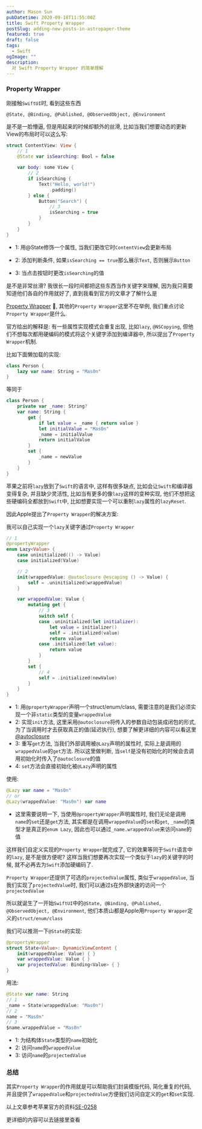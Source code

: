 ```yaml
---
author: Mason Sun
pubDatetime: 2020-09-18T11:55:00Z
title: Swift Property Wrapper
postSlug: adding-new-posts-in-astropaper-theme
featured: true
draft: false
tags:
  - Swift
ogImage: ""
description:
  对 Swift Property Wrapper 的简单理解
---
```


### Property Wrapper

刚接触`SwiftUI`时, 看到这些东西

`@State, @Binding, @Published, @ObservedObject, @Environment`

是不是一脸懵逼, 但是用起来的时候却额外的丝滑, 比如当我们想要动态的更新View的布局时可以这么写:

```swift
struct ContentView: View {
    // 1
    @State var isSearching: Bool = false

    var body: some View {
        // 2
        if isSearching {
            Text("Hello, world!")
                .padding()
        } else {
            Button("Search") {
                // 3
                isSearching = true
            }
        }
    }
}
```

- 1: 用@State修饰一个属性, 当我们更改它时`ContentView`会更新布局

- 2: 添加判断条件, 如果`isSearching == true`那么展示`Text`, 否则展示`Button`

- 3: 当点击按钮时更改`isSearching`的值

是不是非常丝滑? 我很长一段时间都把这些东西当作关键字来理解, 因为我只需要知道他们各自的作用就好了, 直到我看到官方的文章才了解什么是

[Property Wrapper](https://github.com/apple/swift-evolution/blob/master/proposals/0258-property-wrappers.md) 🌚, 其他的`Property Wrapper`这里不在举例, 我们重点讨论`Property Wrapper`是什么.



官方给出的解释是: 有一些属性实现模式会重复出现, 比如`lazy`, `@NSCopying`, 但他们不想每次都用硬编码的模式将这个关键字添加到编译器中, 所以提出了`Property Wrapper`机制.

比如下面懒加载的实现:

```swift
class Person {
    lazy var name: String = "Mas0n"
}
```

等同于

```swift
class Person {
    private var _name: String?
    var name: String {
        get {
            if let value = _name { return value }
            let initialValue = "Mas0n"
            _name = initialValue
            return initialValue
        }
        set {
            _name = newValue
        }
    }
}
```

苹果之前将`lazy`放到了`Swift`的语言中, 这样有很多缺点, 比如会让`Swift`和编译器变得复杂, 并且缺少灵活性, 比如当有更多的像`lazy`这样的变种实现, 他们不想把这些硬编码全都放到`Swift`中, 比如想要实现一个可以重制`lazy`属性的`lazyReset`.



因此Apple提出了`Property Wrapper`的解决方案:

我可以自己实现一个`lazy`关键字通过`Property Wrapper`

```swift
// 1
@propertyWrapper
enum Lazy<Value> {
    case uninitialized(() -> Value)
    case initialized(Value)

    // 2
    init(wrappedValue: @autoclosure @escaping () -> Value) {
        self = .uninitialized(wrappedValue)
    }

    var wrappedValue: Value {
        mutating get {
            // 3
            switch self {
            case .uninitialized(let initializer):
                let value = initializer()
                self = .initialized(value)
                return value
            case .initialized(let value):
                return value
            }
        }
        set {
            // 4
            self = .initialized(newValue)
        }
    }
}
```

- 1: 用`@propertyWrapper`声明一个struct/enum/class, 需要注意的是我们必须实现一个非`static`类型的变量`wrappedValue`
- 2: 实现`init`方法, 这里采用`@autoclosure`将传入的参数自动包装成闭包的形式, 为了当调用时才去获取真正的值(延迟执行), 想要了解更详细的内容可以看这里[@autoclosure](https://docs.swift.org/swift-book/LanguageGuide/Closures.html)
- 3: 重写`get`方法, 当我们外部调用被`@Lazy`声明的属性时, 实际上是调用的`wrappedValue`的`get`方法. 所以这里做判断, 当`self`是没有初始化的时候会去调用初始化时传入了`@autoclosure`的值
- 4: `set`方法会直接初始化被`@Lazy`声明的属性

使用:

```swift
@Lazy var name = "Mas0n"
// or
@Lazy(wrappedValue: "Mas0n") var name
```

- 这里需要说明一下, 当使用`@propertyWrapper`声明属性时, 我们无论是调用`name`的`set`还是`get`方法, 其实都是在调用`wrappedValue`的`set`和`get`, `_name`的类型才是真正的`enum Lazy`, 因此也可以通过`_name.wrappedValue`来访问`name`的值

这样我们自定义实现的`Property Wrapper`就完成了, 它的效果等同于`Swift`语言中的`lazy`, 是不是很方便呢? 这样当我们想要再次实现一个类似于`lazy`的关键字的时候, 就不必再去为`Swift`添加硬编码了. 

`Property Wrapper`还提供了可选的`projectedValue`属性, 类似于`wrappedValue`, 当我们实现了`projectedValue`时, 我们可以通过`$`在外部快速的访问一个`projectedValue`



所以就诞生了一开始`SwiftUI`中的`@State, @Binding, @Published, @ObservedObject, @Environment`, 他们本质山都是Apple用`Property Wrapper`定义的`struct/enum/class`

我们可以推测一下`@State`的实现:

```swift
@propertyWrapper
struct State<Value>: DynamicViewContent {
    init(wrappedValue: Value) { }
    var wrappedValue: Value { }
    var projectedValue: Binding<Value> { }
}
```

用法:

```swift
@State var name: String
// 1
_name = State(wrappedValue: "Mas0n")
// 2
name = "Mas0n"
// 3
$name.wrappedValue = "Mas0n"
```

- 1: 为结构体`State`类型的`name`初始化
- 2: 访问`name`的`wrappedValue`
- 3: 访问`name`的`projectedValue`



### 总结

其实`Property Wrapper`的作用就是可以帮助我们封装模版代码, 简化重复的代码, 并且提供了`wrappedValue`和`projectedValue`方便我们访问自定义的`get`和`set`实现.

以上文章参考苹果官方的资料[SE-0258](https://github.com/apple/swift-evolution/blob/master/proposals/0258-property-wrappers.md)

更详细的内容可以去链接里查看
